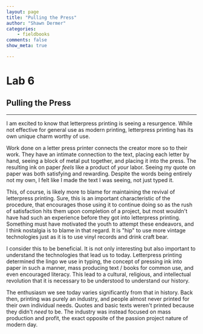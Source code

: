 ```yaml
---
layout: page  
title: "Pulling the Press"  
author: "Shawn Dermer"  
categories:  
    - fieldbooks
comments: false  
show_meta: true

---
```


# Lab 6

## Pulling the Press

---

I am excited to know that letterpress printing is seeing a resurgence. While not effective for general use as modern printing, letterpress printing has its own unique charm worthy of use. 

Work done on a letter press printer connects the creator more so to their work. They have an intimate connection to the text, placing each letter by hand, seeing a block of metal put together, and placing it into the press. The resulting ink on paper *feels* like a product of *your* labor. Seeing my quote on paper was both satisfying and rewarding. Despite the words being entirely not my own, I felt like I made the text I was seeing, not just typed it. 

This, of course, is likely more to blame for maintaining the revival of letterpress printing. Sure, this is an important characteristic of the procedure, that encourages those using it to continue doing so as the rush of satisfaction hits them upon completion of a project, but most wouldn't have had such an experience before they got into letterpress printing. Something must have motivated the youth to attempt these endeavors, and I think nostalgia is to blame in that regard. It is "hip" to use more vintage technologies just as it is to use vinyl records and drink craft bear.

I consider this to be beneficial. It is not only interesting but also important to understand the technologies that lead us to today. Letterpress printing determined the lingo we use in typing, the concept of pressing ink into paper in such a manner, mass producing text / books for common use, and even encouraged literacy. This lead to a cultural, religious, and intellectual revolution that it is necessary to be understood to understand our history. 

The enthusiasm we see today varies significantly from that in history. Back then, printing was purely an industry, and people almost never printed for their own individual needs. Quotes and basic texts weren't printed because they didn't *need* to be. The industry was instead focused on mass production and profit, the exact opposite of the passion project nature of modern day. 
